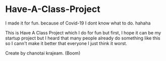 # Have-A-Class-Project
 I made it for fun. because of Covid-19 I dont know what to do. hahaha

This is Have A Class Project which I do for fun but first, I hope it can be my startup project but 
I heard that many people already do something like this so I cann't make it better that everyone
I just think it worst.

Create by chanotai krajeam. (Boom)